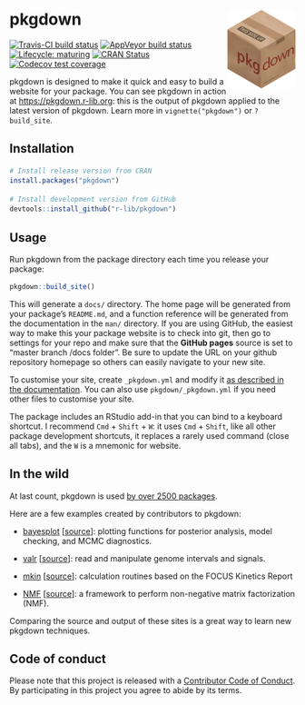 
<!-- README.md is generated from README.Rmd. Please edit that file -->

# pkgdown <img src="man/figures/logo.png" align="right" alt="" width="120" />

[![Travis-CI build
status](https://travis-ci.org/r-lib/pkgdown.svg?branch=master)](https://travis-ci.org/r-lib/pkgdown)
[![AppVeyor build
status](https://ci.appveyor.com/api/projects/status/github/r-lib/pkgdown?branch=master&svg=true)](https://ci.appveyor.com/project/r-lib/pkgdown)
[![Lifecycle:
maturing](https://img.shields.io/badge/lifecycle-maturing-blue.svg)](https://www.tidyverse.org/lifecycle/#maturing)
[![CRAN
Status](https://www.r-pkg.org/badges/version/pkgdown)](https://cran.r-project.org/package=pkgdown)
[![Codecov test
coverage](https://img.shields.io/codecov/c/github/r-lib/pkgdown/master.svg)](https://codecov.io/github/r-lib/pkgdown?branch=master)

pkgdown is designed to make it quick and easy to build a website for
your package. You can see pkgdown in action at
<https://pkgdown.r-lib.org>: this is the output of pkgdown applied to
the latest version of pkgdown. Learn more in `vignette("pkgdown")` or
`?build_site`.

## Installation

``` r
# Install release version from CRAN
install.packages("pkgdown")

# Install development version from GitHub
devtools::install_github("r-lib/pkgdown")
```

## Usage

Run pkgdown from the package directory each time you release your
package:

``` r
pkgdown::build_site()
```

This will generate a `docs/` directory. The home page will be generated
from your package’s `README.md`, and a function reference will be
generated from the documentation in the `man/` directory. If you are
using GitHub, the easiest way to make this your package website is to
check into git, then go to settings for your repo and make sure that the
**GitHub pages** source is set to “master branch /docs folder”. Be sure
to update the URL on your github repository homepage so others can
easily navigate to your new site.

To customise your site, create `_pkgdown.yml` and modify it [as
described in the
documentation](http://pkgdown.r-lib.org/articles/pkgdown.html). You can
also use `pkgdown/_pkgdown.yml` if you need other files to customise
your site.

The package includes an RStudio add-in that you can bind to a keyboard
shortcut. I recommend `Cmd` + `Shift` + `W`: it uses `Cmd` + `Shift`,
like all other package development shortcuts, it replaces a rarely used
command (close all tabs), and the `W` is a mnemonic for website.

## In the wild

At last count, pkgdown is used [by over 2500
packages](https://github.com/search?o=desc&q=pkgdown.css+in%3Apath+path%3Adocs&s=indexed&type=Code).

Here are a few examples created by contributors to pkgdown:

  - [bayesplot](http://mc-stan.org/bayesplot/index.html)
    \[[source](https://github.com/stan-dev/bayesplot/tree/gh-pages)\]:
    plotting functions for posterior analysis, model checking, and MCMC
    diagnostics.

  - [valr](https://valr.hesselberthlab.org/)
    \[[source](https://github.com/rnabioco/valr)\]: read and manipulate
    genome intervals and signals.

  - [mkin](http://jranke.github.io/mkin/)
    \[[source](https://github.com/jranke/mkin)\]: calculation routines
    based on the FOCUS Kinetics Report

  - [NMF](http://renozao.github.io/NMF/master/index.html)
    \[[source](https://github.com/renozao/NMF)\]: a framework to perform
    non-negative matrix factorization (NMF).

Comparing the source and output of these sites is a great way to learn
new pkgdown techniques.

## Code of conduct

Please note that this project is released with a [Contributor Code of
Conduct](.github/CODE_OF_CONDUCT.md). By participating in this project
you agree to abide by its terms.
